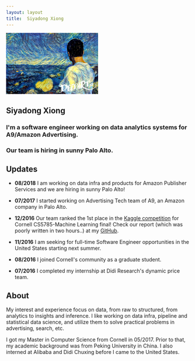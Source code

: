 ```yaml
---
layout: layout
title:  Siyadong Xiong
---
```


<section class="content">

<div style="text-align: left">
<img src='/images/deepio2.png' style='width:50%'/>
</div>

# Siyadong Xiong

### I'm a software engineer working on data analytics systems for A9/Amazon Advertising.   

### Our team is hiring in sunny Palo Alto.

## Updates
* **08/2018**
I am working on data infra and products for Amazon Publisher Services and we are hiring in sunny Palo Alto!

* **07/2017**
I started working on Advertising Tech team of A9, an Amazon company in Palo Alto.


* **12/2016**
Our team ranked the 1st place in the [Kaggle competition](https://inclass.kaggle.com/c/cornell-cs5785-2016-fall-final/leaderboard) for Cornell CS5785-Machine Learning final!
Check our report (which was poorly written in two hours..) at my [GitHub](https://github.com/sidxiong/CS5785-HW).

* **11/2016**
I am seeking for full-time Software Engineer opportunities in the United States starting next summer.

* **08/2016**
I joined Cornell's community as a graduate student.

* **07/2016**
I completed my internship at Didi Research's dynamic price team.


## About

My interest and experience focus on data, from raw to structured, from analytics to insights and inference. I like working on data infra, pipeline and statistical data science, and utilize them to solve practical problems in advertising, search, etc.

I got my Master in Computer Science from Cornell in 05/2017. Prior to that, my academic background was from Peking University in China. I also interned at Alibaba and Didi Chuxing before I came to the United States.

</section>
